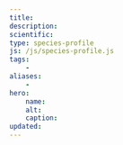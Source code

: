 ```yaml
---
title:
description:
scientific:
type: species-profile
js: /js/species-profile.js
tags:
    -
aliases:
    -
hero:
    name:
    alt:
    caption:
updated:
---
```


